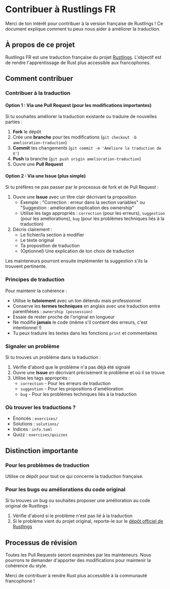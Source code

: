 # Contribuer à Rustlings FR

Merci de ton intérêt pour contribuer à la version française de Rustlings ! Ce document explique comment tu peux nous aider à améliorer la traduction.

## À propos de ce projet

Rustlings FR est une traduction française du projet [Rustlings](https://github.com/rust-lang/rustlings). L'objectif est de rendre l'apprentissage de Rust plus accessible aux francophones.

## Comment contribuer

### Contribuer à la traduction

#### Option 1 : Via une Pull Request (pour les modifications importantes)

Si tu souhaites améliorer la traduction existante ou traduire de nouvelles parties :

1. **Fork** le dépôt
2. Crée une **branche** pour tes modifications (`git checkout -b amelioration-traduction`)
3. **Commit** tes changements (`git commit -m 'Améliore la traduction de X'`)
4. **Push** ta branche (`git push origin amelioration-traduction`)
5. Ouvre une **Pull Request**

#### Option 2 : Via une Issue (plus simple)

Si tu préfères ne pas passer par le processus de fork et de Pull Request :

1. Ouvre une **Issue** avec un titre clair décrivant ta proposition
   - Exemple : "Correction : erreur dans la section variables" ou "Suggestion : amélioration explication des ownership"
   - Utilise les tags appropriés : `correction` (pour les erreurs), `suggestion` (pour les améliorations), `bug` (pour les problèmes techniques liés à la traduction)
2. Décris clairement :
   - Le fichier/la section à modifier
   - Le texte original
   - Ta proposition de traduction
   - (Optionnel) Une explication de ton choix de traduction

Les mainteneurs pourront ensuite implémenter ta suggestion s'ils la trouvent pertinente.

### Principes de traduction

Pour maintenir la cohérence :

- Utilise le **tutoiement** avec un ton détendu mais professionnel
- Conserve les **termes techniques** en anglais avec une traduction entre parenthèses : `ownership (possession)`
- Essaie de rester proche de l'original en longueur
- Ne modifie **jamais** le code (même s'il contient des erreurs, c'est intentionnel !)
- Tu peux traduire les textes dans les fonctions `print` et commentaires

### Signaler un problème

Si tu trouves un problème dans la traduction :

1. Vérifie d'abord que le problème n'a pas déjà été signalé
2. Ouvre une **Issue** en décrivant précisément le problème et où il se trouve
3. Utilise les tags appropriés :
   - `correction` - Pour les erreurs de traduction
   - `suggestion` - Pour les propositions d'amélioration
   - `bug` - Pour les problèmes techniques liés à la traduction

### Où trouver les traductions ?

- Énoncés :  `exercises/`
- Solutions : `solutions/`
- Indices : `info.toml`
- Quizz : `exercises/quizzes`

## Distinction importante

### Pour les problèmes de traduction

Utilise ce dépôt pour tout ce qui concerne la traduction française.

### Pour les bugs ou améliorations du code original

Si tu trouves un bug ou souhaites proposer une amélioration au code original de Rustlings :

1. Vérifie d'abord si le problème n'est pas lié à la traduction
2. Si le problème vient du projet original, reporte-le sur le [dépôt officiel de Rustlings](https://github.com/rust-lang/rustlings/issues)

## Processus de révision

Toutes les Pull Requests seront examinées par les mainteneurs. Nous pourrons te demander d'apporter des modifications pour maintenir la cohérence du style.

Merci de contribuer à rendre Rust plus accessible à la communauté francophone !
